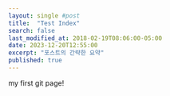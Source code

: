 ```yaml
---
layout: single #post
title:  "Test Index"
search: false
last_modified_at: 2018-02-19T08:06:00-05:00
date: 2023-12-20T12:55:00
excerpt: "포스트의 간략한 요약"
published: true
---
```


my first git page!
